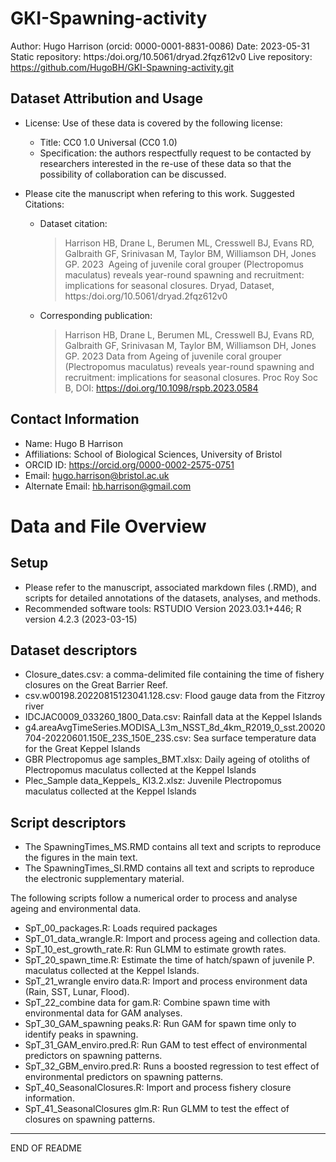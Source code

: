 # GKI-Spawning-activity

Author: Hugo Harrison (orcid: 0000-0001-8831-0086)
Date: 2023-05-31
Static repository: https:/doi.org/10.5061/dryad.2fqz612v0
Live repository: https://github.com/HugoBH/GKI-Spawning-activity.git

Dataset Attribution and Usage
-----------------------------

* License: Use of these data is covered by the following license:
  * Title: CC0 1.0 Universal (CC0 1.0)
  * Specification: the authors respectfully request to be contacted by researchers interested in the re-use of these data so that the possibility of collaboration can be discussed. 

* Please cite the manuscript when refering to this work. Suggested Citations:

  * Dataset citation:
    > Harrison HB, Drane L, Berumen ML, Cresswell BJ, Evans RD, Galbraith GF, Srinivasan M, Taylor BM, Williamson DH, Jones GP. 2023  Ageing of juvenile coral grouper (Plectropomus maculatus) reveals year-round spawning and recruitment: implications for seasonal closures. Dryad, Dataset, https:/doi.org/10.5061/dryad.2fqz612v0

  * Corresponding publication:
    > Harrison HB, Drane L, Berumen ML, Cresswell BJ, Evans RD, Galbraith GF, Srinivasan M, Taylor BM, Williamson DH, Jones GP. 2023 Data from Ageing of juvenile coral grouper (Plectropomus maculatus) reveals year-round spawning and recruitment: implications for seasonal closures. Proc Roy Soc B, DOI: https://doi.org/10.1098/rspb.2023.0584


Contact Information
-------------------

  * Name: Hugo B Harrison
  * Affiliations: School of Biological Sciences, University of Bristol
  * ORCID ID: https://orcid.org/0000-0002-2575-0751
  * Email: hugo.harrison@bristol.ac.uk
  * Alternate Email: hb.harrison@gmail.com

Data and File Overview
======================

Setup
-----

* Please refer to the manuscript, associated markdown files (.RMD), and scripts for detailed annotations of the datasets, analyses, and methods.  
* Recommended software tools: RSTUDIO Version 2023.03.1+446; R version 4.2.3 (2023-03-15)


Dataset descriptors
---------------

* Closure_dates.csv: a comma-delimited file containing the time of fishery closures on the Great Barrier Reef.
* csv.w00198.20220815123041.128.csv: Flood gauge data from the Fitzroy river
* IDCJAC0009_033260_1800_Data.csv: Rainfall data at the Keppel Islands
* g4.areaAvgTimeSeries.MODISA_L3m_NSST_8d_4km_R2019_0_sst.20020704-20220601.150E_23S_150E_23S.csv: Sea surface temperature data for the Great Keppel Islands
* GBR Plectropomus age samples_BMT.xlsx: Daily ageing of otoliths of Plectropomus maculatus collected at the Keppel Islands
* Plec_Sample data_Keppels_ KI3.2.xlsz: Juvenile Plectropomus maculatus collected at the Keppel Islands

Script descriptors
---------------

* The SpawningTimes_MS.RMD contains all text and scripts to reproduce the figures in the main text.
* The SpawningTimes_SI.RMD contains all text and scripts to reproduce the electronic supplementary material.

The following scripts follow a numerical order to process and analyse ageing and environmental data.
* SpT_00_packages.R: Loads required packages
* SpT_01_data_wrangle.R: Import and process ageing and collection data.
* SpT_10_est_growth_rate.R: Run GLMM to estimate growth rates.
* SpT_20_spawn_time.R: Estimate the time of hatch/spawn of juvenile P. maculatus collected at the Keppel Islands.
* SpT_21_wrangle enviro data.R: Import and process environment data (Rain, SST, Lunar, Flood).
* SpT_22_combine data for gam.R: Combine spawn time with environmental data for GAM analyses.
* SpT_30_GAM_spawning peaks.R: Run GAM for spawn time only to identify peaks in spawning.
* SpT_31_GAM_enviro.pred.R: Run GAM to test effect of environmental predictors on spawning patterns.
* SpT_32_GBM_enviro.pred.R: Runs a boosted regression to test effect of environmental predictors on spawning patterns.
* SpT_40_SeasonalClosures.R: Import and process fishery closure information. 
* SpT_41_SeasonalClosures glm.R: Run GLMM to test the effect of closures on spawning patterns.


- - -
END OF README